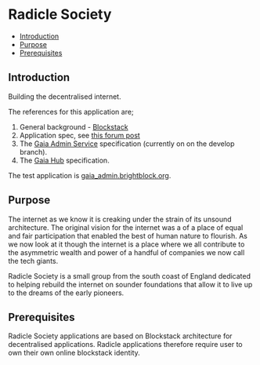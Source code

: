 # Radicle Society

- [Introduction](#introduction)
- [Purpose](#purpose)
- [Prerequisites](#prerequisites)

## Introduction

Building the decentralised internet.

The references for this application are;

1. General background - [Blockstack](https://blockstack.org)
2. Application spec, see [this forum post](https://forum.blockstack.org/t/help-wanted-makers-gaia-administration-application/6798)
3. The [Gaia Admin Service](https://github.com/blockstack/gaia/tree/develop/admin) specification (currently on on the develop branch).
4. The [Gaia Hub](https://github.com/blockstack/gaia/tree/master) specification.

The test application is [gaia_admin.brightblock.org](https://gaia_admin.brightblock.org/#/).

## Purpose

The internet as we know it is creaking under the strain of its unsound architecture. The original vision for the
internet was a of a place of equal and fair participation that enabled the best of human nature to flourish. As we
now look at it though the internet is a place where we all contribute to the asymmetric wealth and power of a handful
of companies we now call the tech giants.

Radicle Society is a small group from the south coast of England dedicated to helping rebuild the internet on sounder
foundations that allow it to live up to the dreams of the early pioneers.

## Prerequisites

Radicle Society applications are based on Blockstack architecture for decentralised applications. Radicle applications therefore
require user to own their own online blockstack identity.
